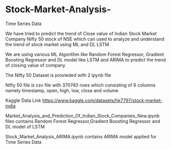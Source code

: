 # Stock-Market-Analysis-

Time Series Data 

We have tried to predict the trend of Close value of Indian Stock Market Company  Nifty 50 stock of NSE which can used to analyze and understand the trend of stock market using ML and DL LSTM 

We are using various ML Algorithm like Random Forest Regressor, Gradient Boosting Regressor and DL model like LSTM and ARIMA to predict the trend of closing value of company

The Nifty 50 Dataset is provieded with 2 ipynb file 

Nifty 50 file is csv file with 370740 rows which consisting of 6 columns namely timestamp, open, high, low, close and volume

Kaggle Data Link https://www.kaggle.com/datasets/hk7797/stock-market-india

Market_Analysis_and_Prediction_Of_Indian_Stock_Companies_New.ipynb files contains Random Forest Regressor,Gradient Boosting Regressor and DL model of LSTM

Stock_Market_Analysis_ARIMA.ipynb contains ARIMA model applied for Time Series Data
